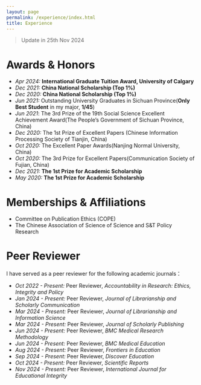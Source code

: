 ```yaml
---
layout: page
permalink: /experience/index.html
title: Experience
---
```


> Update in 25th Nov 2024

# Awards & Honors

- *Apr 2024:* **International Graduate Tuition Award, University of Calgary** 
- *Dec 2021:* **China National Scholarship (Top 1%)** 
- *Dec 2020:* **China National Scholarship (Top 1%)** 
- *Jun 2021:* Outstanding University Graduates in Sichuan Province(**Only Best Student** in my major, **1/45**)
- *Jun 2021*: The 3rd Prize of the 19th Social Science Excellent Achievement Award(The People’s Government of Sichuan Province, China)
- *Dec 2020:* The 1st Prize of Excellent Papers (Chinese Information Processing Society of Tianjin, China)
- *Oct 2020:* The Excellent Paper Awards(Nanjing Normal University, China)  
- *Oct 2020:* The 3rd Prize for Excellent Papers(Communication Society of Fujian, China)
- *Dec 2021:* **The 1st Prize for Academic Scholarship** 
- *May 2020:* **The 1st Prize for Academic Scholarship**

# Memberships & Affiliations

- Committee on Publication Ethics (COPE)
- The Chinese Association of Science of Science and S&T Policy Research

# Peer Reviewer
I have served as a peer reviewer for the following academic journals：
- *Oct 2022 - Present:* Peer Reviewer, *Accountability in Research: Ethics, Integrity and Policy*
- *Jan 2024 - Present:* Peer Reviewer, *Journal of Librarianship and Scholarly Communication*
- *Mar 2024 - Present:* Peer Reviewer, *Journal of Librarianship and Information Science*
- *Mar 2024 - Present:* Peer Reviewer, *Journal of Scholarly Publishing*
- *Jun 2024 - Present:* Peer Reviewer, *BMC Medical Research Methodology*
- *Jun 2024 - Present:* Peer Reviewer, *BMC Medical Education*
- *Aug 2024 - Present:* Peer Reviewer, *Frontiers in Education*
- *Sep 2024 - Present:* Peer Reviewer, *Discover Education*
- *Oct 2024 - Present:* Peer Reviewer, *Scientific Reports*
- *Nov 2024 - Present:* Peer Reviewer, *International Journal for Educational Integrity*
